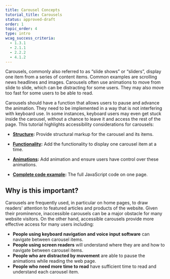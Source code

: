 ```yaml
---
title: Carousel Concepts
tutorial_title: Carousels
status: approved-draft
order: 1
topic_order: 4
type: intro
wcag_success_criteria:
  - 1.3.1
  - 2.1.1
  - 2.2.2
  - 4.1.2
---
```


Carousels, commonly also referred to as “slide shows” or “sliders”, display one item from a series of content items. Common examples are scrolling news headlines and images. Carousels often use animations to move from slide to slide, which can be distracting for some users. They may also move too fast for some users to be able to read.

Carousels should have a function that allows users to pause and advance the animation. They need to be implemented in a way that is not interfering with keyboard use. In some instances, keyboard users may even get stuck inside the carousel, without a chance to leave it and access the rest of the page. This tutorial highlights accessibility considerations for carousels:

- **[Structure](structure.html):** Provide structural markup for the carousel and its items.

- **[Functionality](functionality.html):** Add the functionality to display one carousel item at a time.

- **[Animations](animations.html):** Add animation and ensure users have control over these animations.

- **[Complete code example](full-code.html):** The full JavaScript code on one page.

## Why is this important?

Carousels are frequently used, in particular on home pages, to draw readers' attention to featured articles and products of the website. Given their prominence, inaccessible carousels can be a major obstacle for many website visitors. On the other hand, accessible carousels provide more effective access for many users including:

- **People using keyboard navigation and voice input software** can navigate between carousel items.
- **People using screen readers** will understand where they are and how to navigate between carousel items.
- **People who are distracted by movement** are able to pause the animations while reading the web page.
- **People who need more time to read** have sufficient time to read and understand each carousel item.
